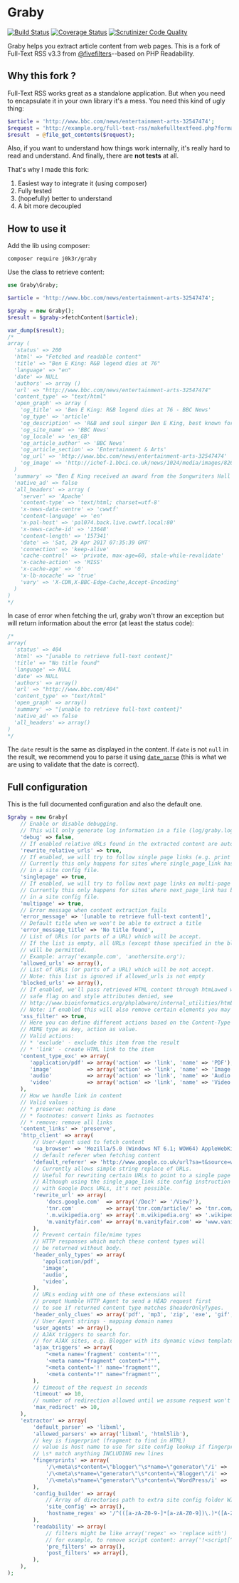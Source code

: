 # Graby

[![Build Status](https://travis-ci.org/j0k3r/graby.svg?branch=master)](https://travis-ci.org/j0k3r/graby)
[![Coverage Status](https://coveralls.io/repos/j0k3r/graby/badge.svg?branch=master&service=github)](https://coveralls.io/github/j0k3r/graby?branch=master)
[![Scrutinizer Code Quality](https://scrutinizer-ci.com/g/j0k3r/graby/badges/quality-score.png?b=master)](https://scrutinizer-ci.com/g/j0k3r/graby/?branch=master)

Graby helps you extract article content from web pages.
This is a fork of Full-Text RSS v3.3 from [@fivefilters](http://fivefilters.org/)--based on PHP Readability.

## Why this fork ?

Full-Text RSS works great as a standalone application. But when you need to encapsulate it in your own library it's a mess. You need this kind of ugly thing:

```php
$article = 'http://www.bbc.com/news/entertainment-arts-32547474';
$request = 'http://example.org/full-text-rss/makefulltextfeed.php?format=json&url='.urlencode($article);
$result  = @file_get_contents($request);
```

Also, if you want to understand how things work internally, it's really hard to read and understand. And finally, there are **not tests** at all.

That's why I made this fork:

1. Easiest way to integrate it (using composer)
2. Fully tested
3. (hopefully) better to understand
4. A bit more decoupled

## How to use it

Add the lib using composer:

    composer require j0k3r/graby

Use the class to retrieve content:

```php
use Graby\Graby;

$article = 'http://www.bbc.com/news/entertainment-arts-32547474';

$graby = new Graby();
$result = $graby->fetchContent($article);

var_dump($result);
/*
array (
  'status' => 200
  'html' => "Fetched and readable content"
  'title' => "Ben E King: R&B legend dies at 76"
  'language' => "en"
  'date' => NULL
  'authors' => array ()
  'url' => "http://www.bbc.com/news/entertainment-arts-32547474"
  'content_type' => "text/html"
  'open_graph' => array (
    'og_title' => 'Ben E King: R&B legend dies at 76 - BBC News'
    'og_type' => 'article'
    'og_description' => 'R&B and soul singer Ben E King, best known for the classic song Stand By Me, dies at the age of 76.'
    'og_site_name' => 'BBC News'
    'og_locale' => 'en_GB'
    'og_article_author' => 'BBC News'
    'og_article_section' => 'Entertainment & Arts'
    'og_url' => 'http://www.bbc.com/news/entertainment-arts-32547474'
    'og_image' => 'http://ichef-1.bbci.co.uk/news/1024/media/images/82695000/jpg/_82695869_kingap.jpg'
  )
  'summary' => "Ben E King received an award from the Songwriters Hall of Fame in &hellip;"
  'native_ad' => false
  'all_headers' => array (
    'server' => 'Apache'
    'content-type' => 'text/html; charset=utf-8'
    'x-news-data-centre' => 'cwwtf'
    'content-language' => 'en'
    'x-pal-host' => 'pal074.back.live.cwwtf.local:80'
    'x-news-cache-id' => '13648'
    'content-length' => '157341'
    'date' => 'Sat, 29 Apr 2017 07:35:39 GMT'
    'connection' => 'keep-alive'
    'cache-control' => 'private, max-age=60, stale-while-revalidate'
    'x-cache-action' => 'MISS'
    'x-cache-age' => '0'
    'x-lb-nocache' => 'true'
    'vary' => 'X-CDN,X-BBC-Edge-Cache,Accept-Encoding'
  )
)
*/
```

In case of error when fetching the url, graby won't throw an exception but will return information about the error (at least the status code):

```php
/*
array(
  'status' => 404
  'html' => "[unable to retrieve full-text content]"
  'title' => "No title found"
  'language' => NULL
  'date' => NULL
  'authors' => array()
  'url' => "http://www.bbc.com/404"
  'content_type' => "text/html"
  'open_graph' => array()
  'summary' => "[unable to retrieve full-text content]"
  'native_ad' => false
  'all_headers' => array()
)
*/
```

The `date` result is the same as displayed in the content. If `date` is not `null` in the result, we recommend you to parse it using [`date_parse`](http://php.net/date_parse) (this is what we are using to validate that the date is correct).

## Full configuration

This is the full documented configuration and also the default one.

```php
$graby = new Graby(
    // Enable or disable debugging.
    // This will only generate log information in a file (log/graby.log)
    'debug' => false,
    // If enabled relative URLs found in the extracted content are automatically rewritten as absolute URLs.
    'rewrite_relative_urls' => true,
    // If enabled, we will try to follow single page links (e.g. print view) on multi-page articles.
    // Currently this only happens for sites where single_page_link has been defined
    // in a site config file.
    'singlepage' => true,
    // If enabled, we will try to follow next page links on multi-page articles.
    // Currently this only happens for sites where next_page_link has been defined
    // in a site config file.
    'multipage' => true,
    // Error message when content extraction fails
    'error_message' => '[unable to retrieve full-text content]',
    // Default title when we won't be able to extract a title
    'error_message_title' => 'No title found',
    // List of URLs (or parts of a URL) which will be accept.
    // If the list is empty, all URLs (except those specified in the blocked list below)
    // will be permitted.
    // Example: array('example.com', 'anothersite.org');
    'allowed_urls' => array(),
    // List of URLs (or parts of a URL) which will be not accept.
    // Note: this list is ignored if allowed_urls is not empty
    'blocked_urls' => array(),
    // If enabled, we'll pass retrieved HTML content through htmLawed with
    // safe flag on and style attributes denied, see
    // http://www.bioinformatics.org/phplabware/internal_utilities/htmLawed/htmLawed_README.htm#s3.6
    // Note: if enabled this will also remove certain elements you may want to preserve, such as iframes.
    'xss_filter' => true,
    // Here you can define different actions based on the Content-Type header returned by server.
    // MIME type as key, action as value.
    // Valid actions:
    // * 'exclude' - exclude this item from the result
    // * 'link' - create HTML link to the item
    'content_type_exc' => array(
       'application/pdf' => array('action' => 'link', 'name' => 'PDF'),
       'image'           => array('action' => 'link', 'name' => 'Image'),
       'audio'           => array('action' => 'link', 'name' => 'Audio'),
       'video'           => array('action' => 'link', 'name' => 'Video'),
    ),
    // How we handle link in content
    // Valid values :
    // * preserve: nothing is done
    // * footnotes: convert links as footnotes
    // * remove: remove all links
    'content_links' => 'preserve',
    'http_client' => array(
        // User-Agent used to fetch content
        'ua_browser' => 'Mozilla/5.0 (Windows NT 6.1; WOW64) AppleWebKit/535.2 (KHTML, like Gecko) Chrome/15.0.874.92 Safari/535.2',
        // default referer when fetching content
        'default_referer' => 'http://www.google.co.uk/url?sa=t&source=web&cd=1',
        // Currently allows simple string replace of URLs.
        // Useful for rewriting certain URLs to point to a single page or HTML view.
        // Although using the single_page_link site config instruction is the preferred way to do this, sometimes, as
        // with Google Docs URLs, it's not possible.
        'rewrite_url' => array(
            'docs.google.com'  => array('/Doc?' => '/View?'),
            'tnr.com'          => array('tnr.com/article/' => 'tnr.com/print/article/'),
            '.m.wikipedia.org' => array('.m.wikipedia.org' => '.wikipedia.org'),
            'm.vanityfair.com' => array('m.vanityfair.com' => 'www.vanityfair.com'),
        ),
        // Prevent certain file/mime types
        // HTTP responses which match these content types will
        // be returned without body.
        'header_only_types' => array(
           'application/pdf',
           'image',
           'audio',
           'video',
        ),
        // URLs ending with one of these extensions will
        // prompt Humble HTTP Agent to send a HEAD request first
        // to see if returned content type matches $headerOnlyTypes.
        'header_only_clues' => array('pdf', 'mp3', 'zip', 'exe', 'gif', 'gzip', 'gz', 'jpeg', 'jpg', 'mpg', 'mpeg', 'png', 'ppt', 'mov'),
        // User Agent strings - mapping domain names
        'user_agents' => array(),
        // AJAX triggers to search for.
        // for AJAX sites, e.g. Blogger with its dynamic views templates.
        'ajax_triggers' => array(
            "<meta name='fragment' content='!'",
            '<meta name="fragment" content="!"',
            "<meta content='!' name='fragment'",
            '<meta content="!" name="fragment"',
        ),
        // timeout of the request in seconds
        'timeout' => 10,
        // number of redirection allowed until we assume request won't be complete
        'max_redirect' => 10,
    ),
    'extractor' => array(
        'default_parser' => 'libxml',
        'allowed_parsers' => array('libxml', 'html5lib'),
        // key is fingerprint (fragment to find in HTML)
        // value is host name to use for site config lookup if fingerprint matches
        // \s* match anything INCLUDING new lines
        'fingerprints' => array(
            '/\<meta\s*content=\"blogger\"\s*name=\"generator\"/i' => 'fingerprint.blogspot.com',
            '/\<meta\s*name=\"generator\"\s*content=\"Blogger\"/i' => 'fingerprint.blogspot.com',
            '/\<meta\s*name=\"generator\"\s*content=\"WordPress/i' => 'fingerprint.wordpress.com',
        ),
        'config_builder' => array(
            // Array of directories path to extra site config folder WITHOUT trailing slash
            'site_config' => array(),
            'hostname_regex' => '/^(([a-zA-Z0-9-]*[a-zA-Z0-9])\.)*([A-Za-z0-9-]*[A-Za-z0-9])$/',
        ),
        'readability' => array(
            // filters might be like array('regex' => 'replace with')
            // for example, to remove script content: array('!<script[^>]*>(.*?)</script>!is' => '')
            'pre_filters' => array(),
            'post_filters' => array(),
        ),
    ),
);
```
